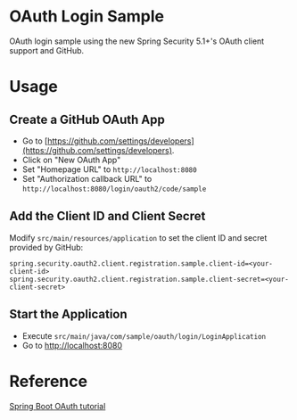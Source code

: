 # OAuth Login Sample

OAuth login sample using the new Spring Security 5.1+'s OAuth client support and GitHub.

# Usage

## Create a GitHub OAuth App

* Go to [https://github.com/settings/developers](https://github.com/settings/developers).
* Click on "New OAuth App" 
* Set "Homepage URL" to `http://localhost:8080`
* Set "Authorization callback URL" to `http://localhost:8080/login/oauth2/code/sample`

## Add the Client ID and Client Secret

Modify `src/main/resources/application` to set the client ID and secret provided by GitHub:

```properties
spring.security.oauth2.client.registration.sample.client-id=<your-client-id>
spring.security.oauth2.client.registration.sample.client-secret=<your-client-secret>
```

## Start the Application

* Execute `src/main/java/com/sample/oauth/login/LoginApplication`
* Go to [http://localhost:8080](http://localhost:8080)

# Reference

[Spring Boot OAuth tutorial](https://spring.io/guides/tutorials/spring-boot-oauth2)
